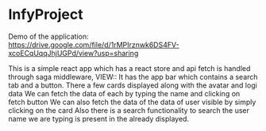 # InfyProject

Demo of the application:
https://drive.google.com/file/d/1rMPIrznwk6DS4FV-xcoECqUqqJhjUGPd/view?usp=sharing

This is a simple react app which has a react store and api fetch is handled through saga middleware,
VIEW::
It has the app bar which contains a search tab and a button.
There a few cards displayed along with the avatar and logi data
We can fetch the data of each by typing the name and clicking on fetch button
We can also fetch the data of the data of user visible by simply clicking on the card
Also there is a search functionality to search the user name we are typing is present in the already displayed.
